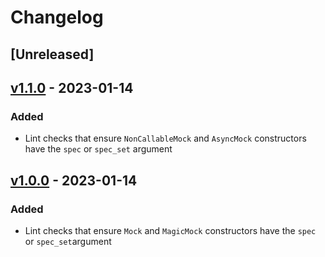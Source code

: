 # Changelog

## [Unreleased]

## [v1.1.0] - 2023-01-14

### Added

- Lint checks that ensure `NonCallableMock` and `AsyncMock` constructors have
  the `spec` or `spec_set` argument

## [v1.0.0] - 2023-01-14

### Added

- Lint checks that ensure `Mock` and `MagicMock` constructors have the `spec`
   or `spec_set`argument

[//]: # "Release links"
[v1.0.0]: https://github.com/jdkandersson/flake8-mock-spec/releases/v1.0.0
[v1.1.0]: https://github.com/jdkandersson/flake8-mock-spec/releases/v1.1.0
